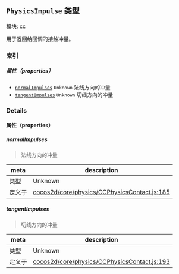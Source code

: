 ## `PhysicsImpulse` 类型



模块: [cc](../modules/cc.md)


用于返回给回调的接触冲量。


### 索引

##### 属性（properties）

  - [`normalImpulses`](#normalimpulses) `Unknown` 法线方向的冲量
  - [`tangentImpulses`](#tangentimpulses) `Unknown` 切线方向的冲量





### Details


#### 属性（properties）


##### normalImpulses

> 法线方向的冲量

| meta | description |
|------|-------------|
| 类型 | Unknown |
| 定义于 | [cocos2d/core/physics/CCPhysicsContact.js:185](https://github.com/cocos-creator/engine/blob/de46973d0b5edcff4f973186ce89752080cb6b7c/cocos2d/core/physics/CCPhysicsContact.js#L185) |



##### tangentImpulses

> 切线方向的冲量

| meta | description |
|------|-------------|
| 类型 | Unknown |
| 定义于 | [cocos2d/core/physics/CCPhysicsContact.js:193](https://github.com/cocos-creator/engine/blob/de46973d0b5edcff4f973186ce89752080cb6b7c/cocos2d/core/physics/CCPhysicsContact.js#L193) |






